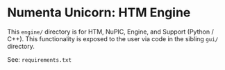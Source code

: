 # Numenta Unicorn: HTM Engine

This `engine/` directory is for HTM, NuPIC, Engine, and Support (Python / C++).
This functionality is exposed to the user via code in the sibling `gui/`
directory.

See: `requirements.txt`

